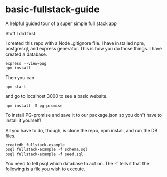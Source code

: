 # basic-fullstack-guide
A helpful guided tour of a super simple full stack app

Stuff I did first.

I created this repo with a Node .gitignore file.  I have installed npm, postgresql, and express generator.  This is how you do those things.  I have created a database.
```
express --view=pug
npm install
```

Then you can 
```
npm start
```
and go to localhost 3000 to see a basic website.

```
npm install -S pg-promise
``` 
To install PG-promise and save it to our package.json so you don't have to install it yourself!

All you  have to do, though, is clone the repo, npm install, and run the DB files.

```
createdb fullstack-example
psql fullstack-example -f schema.sql
psql fullstack-example -f seed.sql
```
You need to tell psql which database to act on.  The -f tells it that the following is a file you wish to execute.
